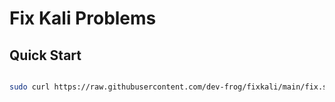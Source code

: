 # Fix Kali Problems

## Quick Start

```bash 

sudo curl https://raw.githubusercontent.com/dev-frog/fixkali/main/fix.sh | bash

```

